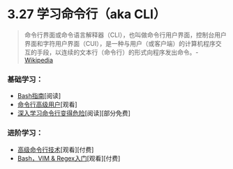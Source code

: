 <!-- 3.27 - Learn the Command Line (aka CLI) -->
# 3.27 学习命令行（aka CLI）
<!-- A command-line interface or command language interpreter (CLI), also known as command-line user interface, console user interface, and character user interface (CUI), is a means of interacting with a computer program where the user (or client) issues commands to the program in the form of successive lines of text (command lines).
— Wikipedia -->

> 命令行界面或命令语言解释器（CLI），也叫做命令行用户界面，控制台用户界面和字符用户界面（CUI），是一种与用户（或客户端）的计算机程序交互的手段，以连续的文本行（命令行）的形式向程序发出命令。- [Wikipedia](https://en.wikipedia.org/wiki/Command-line_interface)

<!-- General Learning:
The Bash Guide [read]
Command Line Power User [watch]
Learn Enough Command Line to Be Dangerous [read] [free to $]
Mastering:
Advanced Command Line Techniques [watch][$]
Introduction to Bash, VIM & Regex [watch][$] -->

### 基础学习：
- [Bash指南](http://guide.bash.academy/)[阅读]
- [命令行高级用户](http://commandlinepoweruser.com/)[观看]
- [深入学习命令行变得危险](http://www.learnenough.com/command-line-tutorial)[阅读][部分免费]

### 进阶学习：
- [高级命令行技术](https://code.tutsplus.com/courses/advanced-command-line-techniques)[观看][付费]
- [Bash，VIM & Regex入门](https://frontendmasters.com/courses/bash-vim-regex/)[观看][付费]